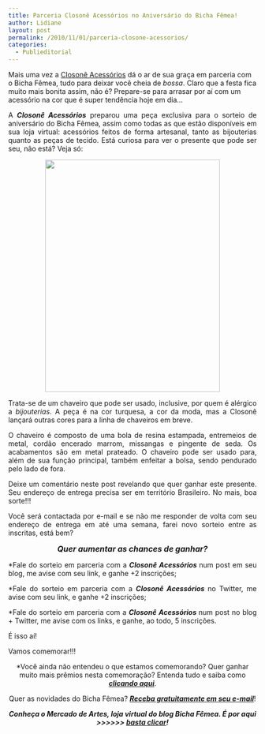 ```yaml
---
title: Parceria Closonê Acessórios no Aniversário do Bicha Fêmea!
author: Lidiane
layout: post
permalink: /2010/11/01/parceria-closone-acessorios/
categories:
  - Publieditorial
---
```

Mais uma vez a <a href="http://closone.blogspot.com/" target="_blank" rel="noopener noreferrer">Closonê Acessórios</a> dá o ar de sua graça em parceria com o Bicha Fêmea, tudo para deixar você cheia de _bossa_. Claro que a festa fica muito mais bonita assim, não é? Prepare-se para arrasar por aí com um acessório na cor que é super tendência hoje em dia…

<!--more-->

<p style="text-align: justify;">
  A <strong><em>Closonê Acessórios</em></strong> preparou uma peça exclusiva para o sorteio de aniversário do Bicha Fêmea, assim como todas as que estão disponíveis em sua loja virtual: acessórios feitos de forma artesanal, tanto as bijouterias quanto as peças de tecido. Está curiosa para ver o presente que pode ser seu, não está? Veja só:
</p>

<p style="text-align: center;">
  <a href="https://www.trololodemulher.com.br/2010/10/Chaveiro-Closone-Acessorios.jpg"><img class="alignnone size-full wp-image-5378" title="Chaveiro Closonê Acessórios" src="https://www.trololodemulher.com.br/2010/10/Chaveiro-Closone-Acessorios.jpg" alt="" width="354" height="471" /></a>
</p>

<p style="text-align: justify;">
  Trata-se de um chaveiro que pode ser usado, inclusive, por quem é alérgico a <em>bijouterias</em>. A peça é na cor turquesa, a cor da moda, mas a Closonê lançará outras cores para a linha de chaveiros em breve.
</p>

<p style="text-align: justify;">
  O chaveiro é composto de uma bola de resina estampada, entremeios de metal, cordão encerado marrom, missangas e pingente de seda. Os acabamentos são em metal prateado. O chaveiro pode ser usado para, além de sua função principal, também enfeitar a bolsa, sendo pendurado pelo lado de fora.
</p>

<p style="text-align: justify;">
  Deixe um comentário neste post revelando que quer ganhar este presente. Seu endereço de entrega precisa ser em território Brasileiro. No mais, boa sorte!!!
</p>

<p style="text-align: justify;">
  Você será contactada por e-mail e se não me responder de volta com seu endereço de entrega em até uma semana, farei novo sorteio entre as inscritas, está bem?
</p>

<p style="text-align: center;">
  <strong><em><span style="font-size: medium;">Quer aumentar as chances de ganhar?</span></em></strong>
</p>

<p style="text-align: justify;">
  *Fale do sorteio em parceria com a <strong><em>Closonê Acessórios </em></strong>num post em seu blog, me avise com seu link, e ganhe +2 inscrições;
</p>

<p style="text-align: justify;">
  *Fale do sorteio em parceria com a <strong><em>Closonê Acessórios </em></strong>no Twitter, me avise com seu link, e ganhe +2 inscrições;
</p>

<p style="text-align: justify;">
  *Fale do sorteio em parceria com a <strong><em>Closonê Acessórios </em></strong>num post no blog + Twitter, me avise com os links, e ganhe, ao todo, 5 inscrições.
</p>

<p style="text-align: justify;">
  É isso aí!
</p>

<p style="text-align: justify;">
  Vamos comemorar!!!
</p>

<p style="text-align: center;">
  *Você ainda não entendeu o que estamos comemorando? Quer ganhar muito mais prêmios nesta comemoração? Entenda tudo e saiba como <strong><em><a href="http://www.trololodemulher.com.br/2010/11/01/2-aniversario-bicha-femea/" target="_self">clicando aqui</a></em></strong>.
</p>

<p style="text-align: center;">
  Quer as novidades do Bicha Fêmea? <strong><em><a href="http://feedburner.google.com/fb/a/mailverify?uri=blogbichafemea&loc=pt_BR">Receba gratuitamente em seu e-mail</a></em></strong>!
</p>

<p style="text-align: center;">
  <strong><em>Conheça o Mercado de Artes, loja virtual do blog Bicha Fêmea. É por aqui >>>>>> </em><a href="http://www.trololodemulher.com.br/loja/"><em>basta clicar</em></a><em>!</em></strong>
</p>